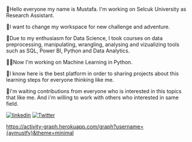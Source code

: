 :man:Hello everyone my name is Mustafa. I'm working on Selcuk University as Research Assistant. 

:rocket:I want to change my workspace for new challenge and adventure.

:1st_place_medal:Due to my enthusiasm for Data Science, I took courses on data preprocessing, manipulating, wrangling, analysing and vizualizing tools such as SQL, Power BI, Python and Data Analytics.

:technologist:Now I'm working on Machine Learning in Python. 

:100:I know here is the best platform in order to sharing projects about this learning steps for everyone thinking like me.

:mega:I'm waiting contributions from everyone who is interested in this topics that like me. And i'm willing to work with others who interested in same field.

[![linkedin](https://img.shields.io/badge/LinkedIn-0077B5?style=for-the-badge&logo=linkedin&logoColor=white)](https://www.linkedin.com/in/mustafa1ay/)
                                                                                    [![Twitter](https://img.shields.io/badge/Twitter-1DA1F2?style=for-the-badge&logo=twitter&logoColor=white)](https://twitter.com/mustafa1ay)
                                                                                    
                                                                                    
https://activity-graph.herokuapp.com/graph?username={aymustfy}&theme=minimal

